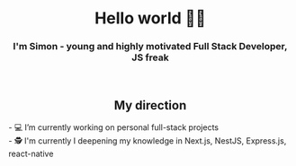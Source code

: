 <h1 align="center">Hello world ✌🏻</h1>
<h3 align="center">I'm Simon - young and highly motivated Full Stack Developer, JS freak</h3>
<br/>
<h2 align="center">My direction</h3>
- 💻 I’m currently working on <bold>personal full-stack projects</bold> 
<br/>
- 🕵 I'm currently I deepening my knowledge in Next.js, NestJS, Express.js, react-native

